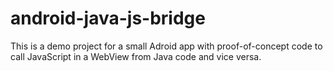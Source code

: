 android-java-js-bridge
======================

This is a demo project for a small Adroid app with proof-of-concept code to call JavaScript in a WebView from Java code and vice versa.

